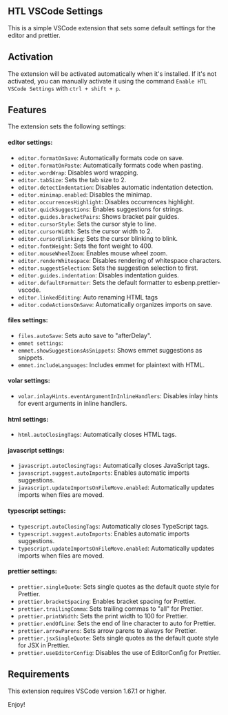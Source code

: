 ## HTL VSCode Settings

This is a simple VSCode extension that sets some default settings for the editor and prettier.

## Activation

The extension will be activated automatically when it's installed. If it's not activated, you can manually activate it using the command `Enable HTL VSCode Settings` with `ctrl + shift + p`.

## Features

The extension sets the following settings:

#### editor settings:

- `editor.formatOnSave`: Automatically formats code on save.
- `editor.formatOnPaste`: Automatically formats code when pasting.
- `editor.wordWrap`: Disables word wrapping.
- `editor.tabSize`: Sets the tab size to 2.
- `editor.detectIndentation`: Disables automatic indentation detection.
- `editor.minimap.enabled`: Disables the minimap.
- `editor.occurrencesHighlight`: Disables occurrences highlight.
- `editor.quickSuggestions`: Enables suggestions for strings.
- `editor.guides.bracketPairs`: Shows bracket pair guides.
- `editor.cursorStyle`: Sets the cursor style to line.
- `editor.cursorWidth`: Sets the cursor width to 2.
- `editor.cursorBlinking`: Sets the cursor blinking to blink.
- `editor.fontWeight`: Sets the font weight to 400.
- `editor.mouseWheelZoom`: Enables mouse wheel zoom.
- `editor.renderWhitespace`: Disables rendering of whitespace characters.
- `editor.suggestSelection`: Sets the suggestion selection to first.
- `editor.guides.indentation`: Disables indentation guides.
- `editor.defaultFormatter`: Sets the default formatter to esbenp.prettier-vscode.
- `editor.linkedEditing`: Auto renaming HTML tags
- `editor.codeActionsOnSave`: Automatically organizes imports on save.

#### files settings:

- `files.autoSave`: Sets auto save to "afterDelay".
- `emmet settings`:
- `emmet.showSuggestionsAsSnippets`: Shows emmet suggestions as snippets.
- `emmet.includeLanguages`: Includes emmet for plaintext with HTML.

#### volar settings:

- `volar.inlayHints.eventArgumentInInlineHandlers`: Disables inlay hints for event arguments in inline handlers.

#### html settings:

- `html.autoClosingTags`: Automatically closes HTML tags.

#### javascript settings:

- `javascript.autoClosingTags:` Automatically closes JavaScript tags.
- `javascript.suggest.autoImports`: Enables automatic imports suggestions.
- `javascript.updateImportsOnFileMove.enabled`: Automatically updates imports when files are moved.

#### typescript settings:

- `typescript.autoClosingTags`: Automatically closes TypeScript tags.
- `typescript.suggest.autoImports`: Enables automatic imports suggestions.
- `typescript.updateImportsOnFileMove.enabled`: Automatically updates imports when files are moved.

#### prettier settings:

- `prettier.singleQuote`: Sets single quotes as the default quote style for Prettier.
- `prettier.bracketSpacing`: Enables bracket spacing for Prettier.
- `prettier.trailingComma`: Sets trailing commas to "all" for Prettier.
- `prettier.printWidth`: Sets the print width to 100 for Prettier.
- `prettier.endOfLine`: Sets the end of line character to auto for Prettier.
- `prettier.arrowParens`: Sets arrow parens to always for Prettier.
- `prettier.jsxSingleQuote`: Sets single quotes as the default quote style for JSX in Prettier.
- `prettier.useEditorConfig`: Disables the use of EditorConfig for Prettier.

## Requirements

This extension requires VSCode version 1.67.1 or higher.

Enjoy!

